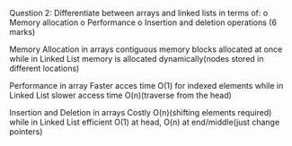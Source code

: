 Question 2: Differentiate between arrays and linked lists in terms of: ο Memory allocation ο Performance ο Insertion and deletion operations (6 marks)

Memory Allocation in arrays contiguous memory blocks allocated at once while in Linked List memory is allocated dynamically(nodes stored in different locations)

Performance in array Faster acces time O(1) for indexed elements while in Linked List slower access time O(n)(traverse from the head)

Insertion and Deletion in arrays Costly O(n)(shifting elements required) while in Linked List efficient O(1) at head, O(n) at end/middle(just change pointers)